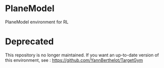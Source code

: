 # PlaneModel
PlaneModel environment for RL


# Deprecated

This repository is no longer maintained. If you want an up-to-date version of this environment, see : https://github.com/YannBerthelot/TargetGym
